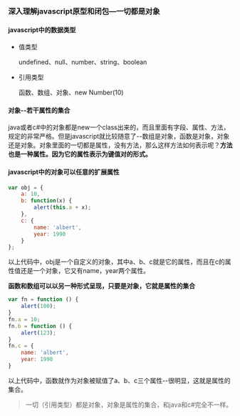 ### 深入理解javascript原型和闭包—一切都是对象

#### javascript中的数据类型

- 值类型

  undefined、null、number、string、boolean

- 引用类型

  函数、数组、对象、new Number(10)

#### 对象--若干属性的集合

​	java或者c#中的对象都是new一个class出来的，而且里面有字段、属性、方法，规定的非常严格。但是javascript就比较随意了--数组是对象，函数是对象，对象还是对象。对象里面的一切都是属性，没有方法，那么这样方法如何表示呢？**方法也是一种属性。因为它的属性表示为键值对的形式。**

#### javascript中的对象可以任意的扩展属性

```javascript
var obj = {
    a: 10,
    b: function(x) {
        alert(this.a + x);
    },
    c: {
        name: 'albert',
        year: 1990
    }
};
```

以上代码中，obj是一个自定义的对象，其中a、b、c就是它的属性，而且在c的属性值还是一个对象，它又有name，year两个属性。

**函数和数组可以以另一种形式呈现，只要是对象，它就是属性的集合**

```javascript
var fn = function () {
    alert(100);
}
fn.a = 10;
fn.b = function () {
    alert(123);
}
fn.c = {
    name: 'albert',
    year: 1990
}
```

以上代码中，函数就作为对象被赋值了a、b、c三个属性--很明显，这就是属性的集合。

> 一切（引用类型）都是对象，对象是属性的集合，和java和c#完全不一样。

